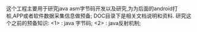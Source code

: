 这个工程主要用于研究java asm字节码开发以及研究,为为后面的android打桩,APP或者软件数据采集信息做预备;
DOC目录下是相关文档说明和资料.
研究这个之前的预备知识:
<1> : java 字节码;
<2> : java反射机制;